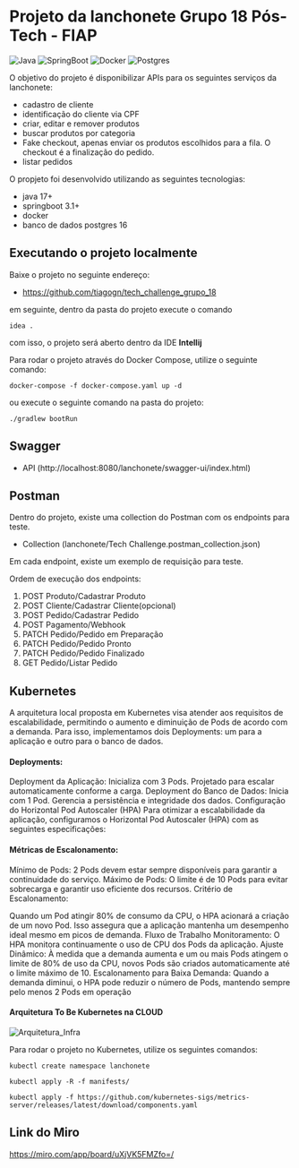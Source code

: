 # Projeto da lanchonete Grupo 18 Pós-Tech - FIAP

![Java](https://img.shields.io/badge/Java-17-red)
![SpringBoot](https://img.shields.io/badge/SpringBoot-3.1-green)
![Docker](https://img.shields.io/badge/Docker-20.10-blue)
![Postgres](https://img.shields.io/badge/Postgres-16-blue)

O objetivo do projeto é disponibilizar APIs para os seguintes serviços da lanchonete:

- cadastro de cliente
- identificação do cliente via CPF
- criar, editar e remover produtos
- buscar produtos por categoria
- Fake checkout, apenas enviar os produtos escolhidos para a fila. O checkout é a finalização do pedido.
- listar pedidos

O propjeto foi desenvolvido utilizando as seguintes tecnologias:

- java 17+
- springboot 3.1+
- docker
- banco de dados postgres 16

## Executando o projeto localmente

Baixe o projeto no seguinte endereço:

- https://github.com/tiagogn/tech_challenge_grupo_18

em seguinte, dentro da pasta do projeto execute o comando

```idea .```

com isso, o projeto será aberto dentro da IDE **Intellij**

Para rodar o projeto através do Docker Compose, utilize o seguinte comando:

```
docker-compose -f docker-compose.yaml up -d
```

ou execute o seguinte comando na pasta do projeto:

```
./gradlew bootRun
```

## Swagger

* API (http://localhost:8080/lanchonete/swagger-ui/index.html)

## Postman

Dentro do projeto, existe uma collection do Postman com os endpoints para teste.

* Collection (lanchonete/Tech Challenge.postman_collection.json)

Em cada endpoint, existe um exemplo de requisição para teste.

Ordem de execução dos endpoints:

1. POST Produto/Cadastrar Produto
2. POST Cliente/Cadastrar Cliente(opcional)
3. POST Pedido/Cadastrar Pedido
4. POST Pagamento/Webhook
5. PATCH Pedido/Pedido em Preparação
6. PATCH Pedido/Pedido Pronto
7. PATCH Pedido/Pedido Finalizado
8. GET Pedido/Listar Pedido

## Kubernetes
A arquitetura local proposta em Kubernetes visa atender aos requisitos de escalabilidade, permitindo o aumento e diminuição de Pods de acordo com a demanda. Para isso, implementamos dois Deployments: um para a aplicação e outro para o banco de dados.

#### Deployments:

Deployment da Aplicação:
Inicializa com 3 Pods.
Projetado para escalar automaticamente conforme a carga.
Deployment do Banco de Dados:
Inicia com 1 Pod.
Gerencia a persistência e integridade dos dados.
Configuração do Horizontal Pod Autoscaler (HPA)
Para otimizar a escalabilidade da aplicação, configuramos o Horizontal Pod Autoscaler (HPA) com as seguintes especificações:

#### Métricas de Escalonamento:

Mínimo de Pods: 2 Pods devem estar sempre disponíveis para garantir a continuidade do serviço.
Máximo de Pods: O limite é de 10 Pods para evitar sobrecarga e garantir uso eficiente dos recursos.
Critério de Escalonamento:

Quando um Pod atingir 80% de consumo da CPU, o HPA acionará a criação de um novo Pod. Isso assegura que a aplicação mantenha um desempenho ideal mesmo em picos de demanda.
Fluxo de Trabalho
Monitoramento: O HPA monitora continuamente o uso de CPU dos Pods da aplicação.
Ajuste Dinâmico: À medida que a demanda aumenta e um ou mais Pods atingem o limite de 80% de uso da CPU, novos Pods são criados automaticamente até o limite máximo de 10.
Escalonamento para Baixa Demanda: Quando a demanda diminui, o HPA pode reduzir o número de Pods, mantendo sempre pelo menos 2 Pods em operação


#### Arquitetura To Be Kubernetes na CLOUD

![Arquitetura_Infra](https://github.com/user-attachments/assets/36b31764-47ad-48a0-a6d2-1d1160c16552)



Para rodar o projeto no Kubernetes, utilize os seguintes comandos:

```
kubectl create namespace lanchonete

kubectl apply -R -f manifests/

kubectl apply -f https://github.com/kubernetes-sigs/metrics-server/releases/latest/download/components.yaml 

```

## Link do Miro
https://miro.com/app/board/uXjVK5FMZfo=/